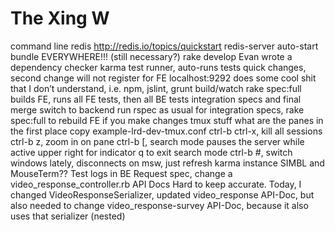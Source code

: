 
# The Xing W

command line
redis
http://redis.io/topics/quickstart
redis-server
auto-start
bundle EVERYWHERE!!! (still necessary?)
rake develop
Evan wrote a dependency checker
karma test runner, auto-runs tests
quick changes, second change will not register for FE
localhost:9292
does some cool shit that I don’t understand, i.e. npm, jslint, grunt build/watch
rake spec:full
builds FE, runs all FE tests, then all BE tests
integration specs and final merge
switch to backend
run rspec as usual
for integration specs, rake spec:full to rebuild FE if you make changes
tmux stuff
what are the panes in the first place
copy example-lrd-dev-tmux.conf
ctrl-b ctrl-x, kill all sessions
ctrl-b z, zoom in on pane
ctrl-b [, search mode
pauses the server while active
upper right for indicator
q to exit search mode
ctrl-b #, switch windows
lately, disconnects on msw, just refresh karma instance
SIMBL and MouseTerm??
Test logs in BE
Request spec, change a video_response_controller.rb
API Docs
Hard to keep accurate.  Today, I changed VideoResponseSerializer, updated video_response API-Doc, but also needed to change video_response-survey API-Doc, because it also uses that serializer (nested)

